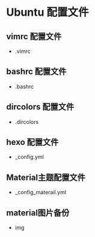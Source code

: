 # Ubuntu 配置文件
## vimrc 配置文件
* .vimrc

## bashrc 配置文件
* .bashrc

## dircolors 配置文件
* .dircolors

## hexo 配置文件
* _config.yml

## Material主题配置文件
* _config_materail.yml

## material图片备份
* img

